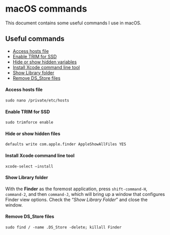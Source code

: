 # macOS commands

This document contains some useful commands I use in macOS.

## Useful commands

* [Access hosts file](#access-hosts-file)
* [Enable TRIM for SSD](#enable-trim-for-ssd)
* [Hide or show hidden variables](#hide-or-show-hidden-variable)
* [Install Xcode command line tool](#install-xcode-command-line-tool)
* [Show Library folder](#show-library-folder)
* [Remove DS_Store files](#remove-ds_store-files)

#### Access hosts file

```
sudo nano /private/etc/hosts
```

#### Enable TRIM for SSD

```
sudo trimforce enable
```

#### Hide or show hidden files

```
defaults write com.apple.finder AppleShowAllFiles YES
```

#### Install Xcode command line tool

```
xcode-select —install
```

#### Show Library folder

With the __Finder__ as the foremost application, press `shift-command-H`, `command-2`, and then `command-J`, which will bring up a window that configures Finder view options. Check the “_Show Library Folder_” and close the window.

#### Remove DS_Store files

```
sudo find / -name .DS_Store -delete; killall Finder
```
